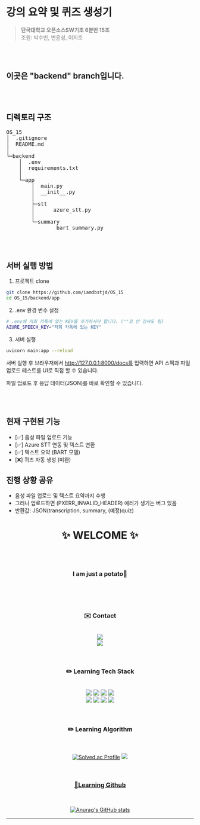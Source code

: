 # 강의 요약 및 퀴즈 생성기

> <span style="color:gray"><strong>단국대학교 오픈소스SW기초 6분반 15조</strong><br>
조원: 박수빈, 변윤성, 이지호</span>

<br><br>

## 이곳은 "backend" branch입니다.

<br><br>

## 디렉토리 구조
<pre>
OS_15
│  .gitignore
│  README.md
│
└─backend
    │  .env
    │  requirements.txt
    │
    └─app
        │  main.py
        │  __init__.py
        │
        ├─stt
        │      azure_stt.py
        │
        └─summary
                bart_summary.py
</pre>
<br><br>

## 서버 실행 방법

1. 프로젝트 clone
```bash 
git clone https://github.com/iamdbstjd/OS_15
cd OS_15/backend/app
```
2. .env 환경 변수 설정
```bash
# .env에 저희 카톡에 있는 KEY를 추가하셔야 합니다. (""로 안 감싸도 됨)
AZURE_SPEECH_KEY="저희 카톡에 있는 KEY"
```
3. 서버 실행
```bash
uvicorn main:app --reload
```
서버 실행 후 브라우저에서 http://127.0.0.1:8000/docs를 입력하면 API 스펙과 파일 업로드 테스트를 UI로 직접 할 수 있습니다.

파일 업로드 후 응답 데이터(JSON)를 바로 확인할 수 있습니다.

<br><br>

##  현재 구현된 기능

- [✅] 음성 파일 업로드 기능
- [✅] Azure STT 연동 및 텍스트 변환
- [✅] 텍스트 요약 (BART 모델)
- [❌] 퀴즈 자동 생성 (미완)

## 진행 상황 공유
- 음성 파일 업로드 및 텍스트 요약까지 수행
- 그러나 업로드하면 (PXERR_INVALID_HEADER) 에러가 생기는 버그 있음
- 반환값: JSON(transcription, summary, (예정)quiz)

<div align="center">

# ✨ WELCOME ✨
<br/><br/>

###  **I am just a potato🥔**
<br/><br/><br/>

### ✉️ Contact
<br/>
<a href = "https://www.instagram.com/jiho__lee_/"><img src="https://img.shields.io/badge/jiho____lee__-F3F5F5?style=social&logo=instagram&logoColor=000000"/></a>
<br/>
<a href = "https://github.com/JihoLeec"><img src="https://img.shields.io/badge/jiholee.py@gmail.com-F3F5F5?style=social&logo=Gmail&logoColor=000000"/></a>
<br/><br/><br/>

### ✏️ Learning Tech Stack
<br/>
<a href = "https://github.com/JihoLeec"><img src="https://img.shields.io/badge/C-A8B9CC?style=for-the-badge&logo=c&logoColor=000000"/></a>
<a href = "https://github.com/JihoLeec"><img src="https://img.shields.io/badge/C++-00599C?style=for-the-badge&logo=cplusplus&logoColor=F3F5F5"/></a>
<a href = "https://github.com/JihoLeec"><img src="https://img.shields.io/badge/JAVA-000000?style=for-the-badge&logo=OpenJDK&logoColor=F3F5F5"/></a>
<a href = "https://github.com/JihoLeec"><img src="https://img.shields.io/badge/Python-3776AB?style=for-the-badge&logo=python&logoColor=F3F5F5"/></a>
<br/>
<a href = "https://github.com/JihoLeec"><img src="https://img.shields.io/badge/Oracle-F80000?style=for-the-badge&logo=Oracle&logoColor=F3F5F5"/></a>
<a href = "https://github.com/JihoLeec"><img src="https://img.shields.io/badge/Django-092E20?style=for-the-badge&logo=django&logoColor=F3F5F5"/></a>
<a href = "https://github.com/JihoLeec"><img src="https://img.shields.io/badge/HTML5-E34F26?style=for-the-badge&logo=HTML5&logoColor=F3F5F5"/></a>
<a href = "https://github.com/JihoLeec"><img src="https://img.shields.io/badge/JavaScript-F7DF1E?style=for-the-badge&logo=javascript&logoColor=F3F5F5"/></a>
<br/><br/><br/>

### ✏️ Learning Algorithm
<br/>

[![Solved.ac Profile](http://mazassumnida.wtf/api/v2/generate_badge?boj=dlwlgh0111)](https://solved.ac/dlwlgh0111/)
<a href = "https://solved.ac/profile/dlwlgh0111"><img src="http://mazandi.herokuapp.com/api?handle=dlwlgh0111&theme=(dark)"/>
<br/><br/><br/>

### 📃Learning Github
<br/>

![Anurag's GitHub stats](https://github-readme-stats.vercel.app/api?username=JihoLeec&show_icons=true&theme=dark)

---
</div>
